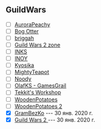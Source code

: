 ## GuildWars

- [ ] [AuroraPeachy](https://www.youtube.com/channel/UCrzoluANZlhi24mlQVouTmg)
- [ ] [Bog Otter](https://www.youtube.com/channel/UCSzOtbN2xTsI8aQPM2sMmpQ)
- [ ] [briggah](https://www.youtube.com/channel/UCwtjGb3GIIiQFqh6qSjCLQQ)
- [ ] [Guild Wars 2 zone](https://www.youtube.com/channel/UCbHDzLNUyu_HT7nRSNjriUA)
- [ ] [INKS](https://www.youtube.com/channel/UCbVGUvx_9SuAYrgJOzBYT7Q)
- [ ] [INOY](https://www.youtube.com/channel/UCSoOx7NVJFnolqUwXZ2ghxQ)
- [ ] [Kyosika](https://www.youtube.com/channel/UCdg2omrlUUYx_tnyIgNiJSg)
- [ ] [MightyTeapot](https://www.youtube.com/channel/UCWXo84TV1a6XJZcDOuq6zaQ)
- [ ] [Noody](https://www.youtube.com/channel/UC-QH304zT3qOQ2PKrFmngSQ)
- [ ] [OlafKS - GamesGrail](https://www.youtube.com/channel/UCRn-m-2nlUUWtBkPb4gRdTg)
- [ ] [Tekkit's Workshop](https://www.youtube.com/channel/UC0Feu7AF3QW-WvqRAgs1ycw)
- [ ] [WoodenPotatoes  ](https://www.youtube.com/channel/UCYUY9_i44IDNOs_Ja815mlA)
- [ ] [WoodenPotatoes 2](https://www.youtube.com/channel/UC07_U_mN9-gljJkwcGbifcQ)
- [x] [GramBezKo](https://www.youtube.com/channel/UCvVWKyIfDQytP4E59A3UXUg) --- 30 янв. 2020 г.
- [x] [Guild Wars 2  ](https://www.youtube.com/channel/UCP_FgMqOxp_VsM0UfrL-DxA) --- 30 янв. 2020 г.
